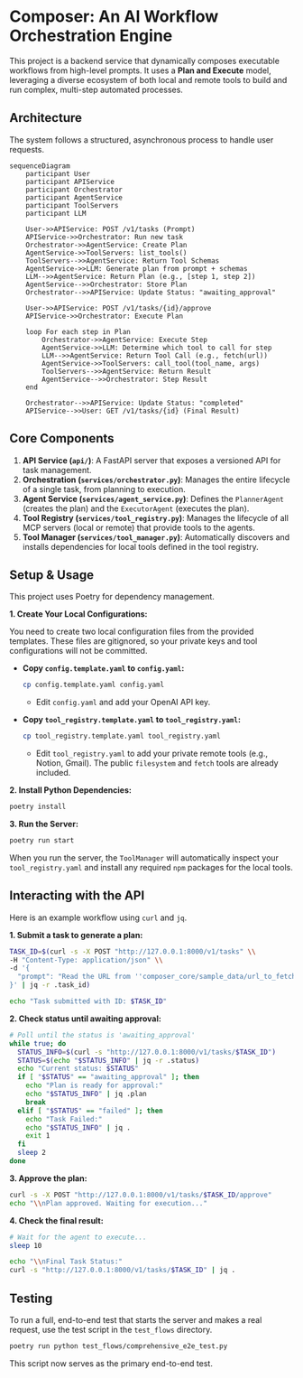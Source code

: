 # Composer: An AI Workflow Orchestration Engine

This project is a backend service that dynamically composes executable workflows from high-level prompts. It uses a **Plan and Execute** model, leveraging a diverse ecosystem of both local and remote tools to build and run complex, multi-step automated processes.

## Architecture

The system follows a structured, asynchronous process to handle user requests.

```mermaid
sequenceDiagram
    participant User
    participant APIService
    participant Orchestrator
    participant AgentService
    participant ToolServers
    participant LLM

    User->>APIService: POST /v1/tasks (Prompt)
    APIService->>Orchestrator: Run new task
    Orchestrator->>AgentService: Create Plan
    AgentService->>ToolServers: list_tools()
    ToolServers-->>AgentService: Return Tool Schemas
    AgentService->>LLM: Generate plan from prompt + schemas
    LLM-->>AgentService: Return Plan (e.g., [step 1, step 2])
    AgentService-->>Orchestrator: Store Plan
    Orchestrator-->>APIService: Update Status: "awaiting_approval"

    User->>APIService: POST /v1/tasks/{id}/approve
    APIService->>Orchestrator: Execute Plan
    
    loop For each step in Plan
        Orchestrator->>AgentService: Execute Step
        AgentService->>LLM: Determine which tool to call for step
        LLM-->>AgentService: Return Tool Call (e.g., fetch(url))
        AgentService->>ToolServers: call_tool(tool_name, args)
        ToolServers-->>AgentService: Return Result
        AgentService-->>Orchestrator: Step Result
    end

    Orchestrator-->>APIService: Update Status: "completed"
    APIService-->>User: GET /v1/tasks/{id} (Final Result)
```

## Core Components

1.  **API Service (`api/`)**: A FastAPI server that exposes a versioned API for task management.
2.  **Orchestration (`services/orchestrator.py`)**: Manages the entire lifecycle of a single task, from planning to execution.
3.  **Agent Service (`services/agent_service.py`)**: Defines the `PlannerAgent` (creates the plan) and the `ExecutorAgent` (executes the plan).
4.  **Tool Registry (`services/tool_registry.py`)**: Manages the lifecycle of all MCP servers (local or remote) that provide tools to the agents.
5.  **Tool Manager (`services/tool_manager.py`)**: Automatically discovers and installs dependencies for local tools defined in the tool registry.

## Setup & Usage

This project uses Poetry for dependency management.

**1. Create Your Local Configurations:**

You need to create two local configuration files from the provided templates. These files are gitignored, so your private keys and tool configurations will not be committed.

-   **Copy `config.template.yaml` to `config.yaml`:**
    ```bash
    cp config.template.yaml config.yaml
    ```
    -   Edit `config.yaml` and add your OpenAI API key.

-   **Copy `tool_registry.template.yaml` to `tool_registry.yaml`:**
    ```bash
    cp tool_registry.template.yaml tool_registry.yaml
    ```
    -   Edit `tool_registry.yaml` to add your private remote tools (e.g., Notion, Gmail). The public `filesystem` and `fetch` tools are already included.

**2. Install Python Dependencies:**
```bash
poetry install
```

**3. Run the Server:**
```bash
poetry run start
```
When you run the server, the `ToolManager` will automatically inspect your `tool_registry.yaml` and install any required `npm` packages for the local tools.

## Interacting with the API

Here is an example workflow using `curl` and `jq`.

**1. Submit a task to generate a plan:**
```bash
TASK_ID=$(curl -s -X POST "http://127.0.0.1:8000/v1/tasks" \\
-H "Content-Type: application/json" \\
-d '{
  "prompt": "Read the URL from ''composer_core/sample_data/url_to_fetch.txt'' and then fetch the content of that website."
}' | jq -r .task_id)

echo "Task submitted with ID: $TASK_ID"
```

**2. Check status until awaiting approval:**
```bash
# Poll until the status is 'awaiting_approval'
while true; do
  STATUS_INFO=$(curl -s "http://127.0.0.1:8000/v1/tasks/$TASK_ID")
  STATUS=$(echo "$STATUS_INFO" | jq -r .status)
  echo "Current status: $STATUS"
  if [ "$STATUS" == "awaiting_approval" ]; then
    echo "Plan is ready for approval:"
    echo "$STATUS_INFO" | jq .plan
    break
  elif [ "$STATUS" == "failed" ]; then
    echo "Task Failed:"
    echo "$STATUS_INFO" | jq .
    exit 1
  fi
  sleep 2
done
```

**3. Approve the plan:**
```bash
curl -s -X POST "http://127.0.0.1:8000/v1/tasks/$TASK_ID/approve"
echo "\\nPlan approved. Waiting for execution..."
```

**4. Check the final result:**
```bash
# Wait for the agent to execute...
sleep 10

echo "\\nFinal Task Status:"
curl -s "http://127.0.0.1:8000/v1/tasks/$TASK_ID" | jq .
```

## Testing

To run a full, end-to-end test that starts the server and makes a real request, use the test script in the `test_flows` directory.

```bash
poetry run python test_flows/comprehensive_e2e_test.py
```
This script now serves as the primary end-to-end test. 